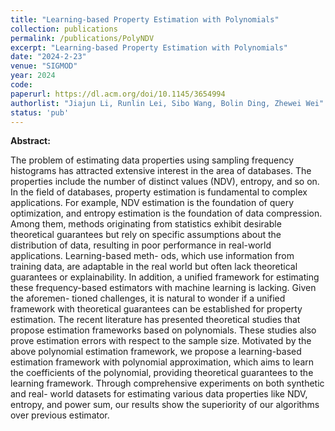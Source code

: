 ```yaml
---
title: "Learning-based Property Estimation with Polynomials"
collection: publications
permalink: /publications/PolyNDV
excerpt: "Learning-based Property Estimation with Polynomials"
date: "2024-2-23"
venue: "SIGMOD"
year: 2024
code: 
paperurl: https://dl.acm.org/doi/10.1145/3654994
authorlist: "Jiajun Li, Runlin Lei, Sibo Wang, Bolin Ding, Zhewei Wei"
status: 'pub'
---
```

**Abstract:**

The problem of estimating data properties using sampling frequency histograms has attracted extensive interest in the area of databases.
The properties include the number of distinct values (NDV), entropy, and so on. In the field of databases, property estimation is fundamental to complex applications. For example, NDV estimation is
the foundation of query optimization, and entropy estimation is the
foundation of data compression. Among them, methods originating
from statistics exhibit desirable theoretical guarantees but rely on
specific assumptions about the distribution of data, resulting in
poor performance in real-world applications. Learning-based meth-
ods, which use information from training data, are adaptable in the
real world but often lack theoretical guarantees or explainability. In
addition, a unified framework for estimating these frequency-based
estimators with machine learning is lacking. Given the aforemen-
tioned challenges, it is natural to wonder if a unified framework
with theoretical guarantees can be established for property estimation. 
The recent literature has presented theoretical studies that
propose estimation frameworks based on polynomials. These studies also prove estimation errors with respect to the sample size.
Motivated by the above polynomial estimation framework, we
propose a learning-based estimation framework with polynomial
approximation, which aims to learn the coefficients of the polynomial, providing theoretical guarantees to the learning framework.
Through comprehensive experiments on both synthetic and real-
world datasets for estimating various data properties like NDV,
entropy, and power sum, our results show the superiority of our
algorithms over previous estimator.